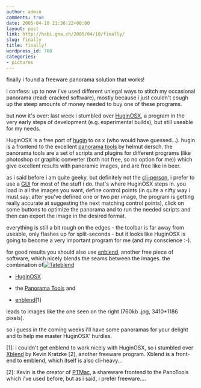 ```yaml
---
author: admin
comments: true
date: 2005-04-10 21:36:22+00:00
layout: post
link: http://habi.gna.ch/2005/04/10/finally/
slug: finally
title: finally!
wordpress_id: 760
categories:
- pictures
---
```



finally i found a freeware panorama solution that works!
  
i confess: up to now i've used different unlegal ways to stitch my occasional panorama (read: cracked software), mostly because i just couldn't cough up the steep amounts of money needed to buy one of these programs.
  
but now it's over: last week i stumbled over [HuginOSX](http://homepage.mac.com/ippei_ukai/software/), a program in the very early steps of development (e.g. experimental builds), but still useable for my needs.
  
HuginOSX is a free port of [hugin](http://hugin.sourceforge.net/) to os x (who would have guessed...). hugin is a frontend to the excellent [panorama tools](http://www.path.unimelb.edu.au/~dersch/) by helmut dersch. the panorama tools are a set of scripts and plugins for different programs (like photoshop or graphic converter (both not free, so no option for me)) which give excellent results with panoramic images, and are free like in beer.
  
as i said before i am quite geeky, but definitely not the [cli-person](http://en.wikipedia.org/wiki/Command_line_interface), i prefer to use a [GUI](http://en.wikipedia.org/wiki/GUI) for most of the stuff i do. that's where HuginOSX steps in. you load in all the images you want, define control points (in quite a nifty way i must say: after you've defined one or two per image, the program is getting really accurate at suggesting the next matching control points), click on some buttons to optimize the panorama and to run the needed scripts and then can export the image in the desired format.
  
everything is still a bit rough on the edges - the toolbar is far away from useable, only flashes up for split-seconds - but it looks like HuginOSX is going to become a very important program for me (and my conscience :-).
  
for good results you should also use [enblend](http://enblend.sourceforge.net/), another free piece of software, which nicely blends the seams between the images. the combination of[![Tateblend](http://habi.gna.ch/blog/images/tateblend-tm.jpg)](http://habi.gna.ch/blog/images/tateblend.jpg)




  * [HuginOSX](http://homepage.mac.com/ippei_ukai/software/)


  * the [Panorama Tools](http://homepage.mac.com/ippei_ukai/software/) and


  * [enblend](http://enblend.sourceforge.net/)[1]




leads to images like the one seen on the right (760kb .jpg, 3410*1186 pixels).
  
so i guess in the coming weeks i'll have some panoramas for your delight and to help me master HuginOSX' hurdles.



[1]: i couldn't get enblend to work nicely with HuginOSX, so i stumbled over [Xblend](http://www.kekus.com/xblend/) by Kevin Kratzke [2], another freeware program. Xblend is a front-end to emblend, which itself is also cli-heavy... 
  
[2]: Kevin is the creator of [PTMac](http://www.kekus.com/ptmac/index.html), a shareware frontend to the PanoTools which i've used before, but as i said, i prefer freeware....

